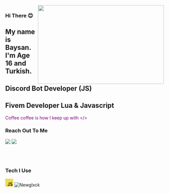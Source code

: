 <img src="https://steamuserimages-a.akamaihd.net/ugc/1731046225864777579/0CCDEA4B48EAA8B133DECB7BA6B7B97963CBCC05/?imw=498&imh=280&ima=fit&impolicy=Letterbox&imcolor=%23000000&letterbox=true" aLign="right" width="400" height="250">

 ### Hi There :blush:
 ## My name is Baysan. I'm Age 16 and Turkish.

 ## Discord Bot Developer (JS)
 ## Fivem Developer Lua & Javascript


 <font color="purple">Coffee coffee is how I keep up with </> </font>

 ### Reach Out To Me

[<img  width="22" src="https://simpleicons.org/icons/instagram.svg" />][instagram]
[<img  width="22" src="https://simpleicons.org/icons/discord.svg" />][discord]

<br />
<br />


### Tech I Use
<img src="https://raw.githubusercontent.com/github/explore/80688e429a7d4ef2fca1e82350fe8e3517d3494d/topics/javascript/javascript.png" width="25" height="25">
<img src="https://komarev.com/ghpvc/?username=Bankerr&label=Ziyaretçi%20Sayısı&color=552b75" alt="Newglxck" />

[instagram]: https://www.instagram.com/newqlxck/?hl=tr
[discord]: https://discord.gg/KbJeUMHBBh
